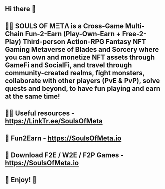 ## Hi there 👋

## 🙋‍♀️ SOULS OF MΞTΛ is a Cross-Game Multi-Chain Fun-2-Earn (Play-Own-Earn + Free-2-Play) Third-person Action-RPG Fantasy NFT Gaming Metaverse of Blades and Sorcery where you can own and monetize NFT assets through GameFi and SocialFi, and travel through community-created realms, fight monsters, collaborate with other players (PvE & PvP), solve quests and beyond, to have fun playing and earn at the same time!

## 👩‍💻 Useful resources - https://LinkTr.ee/SoulsOfMeta

## 🍿 Fun2Earn - https://SoulsOfMeta.io

## 🍿 Download F2E / W2E / F2P Games - https://SoulsOfMeta.io

## 🧙 Enjoy! 🌈 
